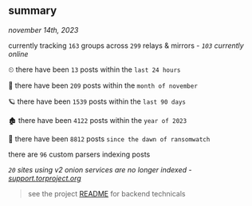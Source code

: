 
## summary
_november 14th, 2023_

currently tracking `163` groups across `299` relays & mirrors - _`103` currently online_

⏲ there have been `13` posts within the `last 24 hours`

🦈 there have been `209` posts within the `month of november`

🪐 there have been `1539` posts within the `last 90 days`

🏚 there have been `4122` posts within the `year of 2023`

🦕 there have been `8812` posts `since the dawn of ransomwatch`

there are `96` custom parsers indexing posts

_`20` sites using v2 onion services are no longer indexed - [support.torproject.org](https://support.torproject.org/onionservices/v2-deprecation/)_

> see the project [README](https://github.com/joshhighet/ransomwatch#ransomwatch--) for backend technicals
